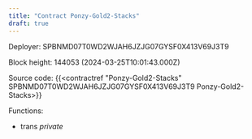 ```yaml
---
title: "Contract Ponzy-Gold2-Stacks"
draft: true
---
```

Deployer: SPBNMD07T0WD2WJAH6JZJG07GYSF0X413V69J3T9


 



Block height: 144053 (2024-03-25T10:01:43.000Z)

Source code: {{<contractref "Ponzy-Gold2-Stacks" SPBNMD07T0WD2WJAH6JZJG07GYSF0X413V69J3T9 Ponzy-Gold2-Stacks>}}

Functions:

* trans _private_
